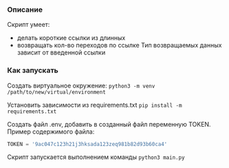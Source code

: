 ### Описание
Скрипт умеет:
 - делать короткие ссылки из длинных
 - возвращать кол-во переходов по ссылке
Тип возвращаемых данных зависит от введенной ссылки

### Как запускать
Создать виртуальное окружение:
`python3 -m venv /path/to/new/virtual/environment`

Установить зависимости из requirements.txt
`pip install -m requirements.txt`

Создать файл .env, добавить в созданный файл переменную TOKEN. Пример содержимого файла:
```python
TOKEN = '9ac047c123h21j3hksada123zeq981b82d93b60ca4'
```
Скрипт запускается выполнением команды `python3 main.py`

